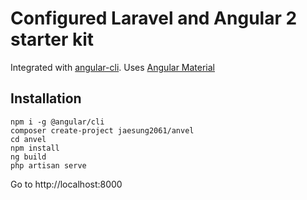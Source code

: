 # Configured Laravel and Angular 2 starter kit

Integrated with [angular-cli](https://github.com/angular/angular-cli). Uses [Angular Material](https://github.com/angular/material2)

## Installation

```$xslt
npm i -g @angular/cli
composer create-project jaesung2061/anvel
cd anvel
npm install
ng build
php artisan serve
```

Go to http://localhost:8000
